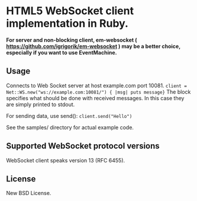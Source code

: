 # HTML5 WebSocket client implementation in Ruby.

__For server and non-blocking client, em-websocket ( https://github.com/igrigorik/em-websocket ) may be a better choice, especially if you want to use EventMachine.__

## Usage

  Connects to Web Socket server at host example.com port 10081.
  `client = Net::WS.new("ws://example.com:10081/") { |msg| puts message}`
  The block specifies what should be done with received messages. In this case they are simply printed to stdout.

  For sending data, use send():
  `client.send("Hello")`
  
  See the samples/ directory for actual example code.

## Supported WebSocket protocol versions

WebSocket client speaks version 13 (RFC 6455).

## License

New BSD License.
